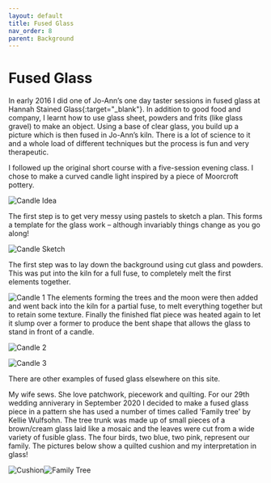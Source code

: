 ```yaml
---
layout: default
title: Fused Glass
nav_order: 8
parent: Background
---
```


# Fused Glass

In early 2016 I did one of Jo-Ann’s one day taster sessions in fused glass at Hannah Stained Glass{:target="_blank"}. In addition to good food and company, I learnt how to use glass sheet, powders and frits (like glass gravel) to make an object. Using a base of clear glass, you build up a picture which is then fused in Jo-Ann’s kiln. There is a lot of science to it and a whole load of different techniques but the process is fun and very therapeutic. 

I followed up the original short course with a five-session evening class. I chose to make a curved candle light inspired by a piece of Moorcroft pottery.

![Candle Idea](/images/candleidea.jpg)

The first step is to get very messy using pastels to sketch a plan. This forms a template for the glass work – although invariably things change as you go along!

![Candle Sketch](/images/candlesketch.jpg)

The first step was to lay down the background using cut glass and powders. This was put into the kiln for a full fuse, to completely melt the first elements together.

![Candle 1](/images/candle1.jpg) The elements forming the trees and the moon were then added and went back into the kiln for a partial fuse, to melt everything together but to retain some texture. Finally the finished flat piece was heated again to let it slump over a former to produce the bent shape that allows the glass to stand in front of a candle.

![Candle 2](/images/candle2.jpg)

![Candle 3](/images/candle3.jpg)

There are other examples of fused glass elsewhere on this site.

My wife sews. She love patchwork, piecework and quilting. For our 29th wedding anniverary in September 2020 I decided to make a fused glass piece in a pattern she has used a number of times called 'Family tree' by Kellie Wulfsohn. The tree trunk was made up of small pieces of a brown/cream glass laid like a mosaic and the leaves were cut from a wide variety of fusible glass. The four birds, two blue, two pink, represent our family. The pictures below show a quilted cushion and my interpretation in glass!

![Cushion](/images/family%20tree%20cushion.jpg)![Family Tree](/images/familytree.jpg)
